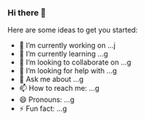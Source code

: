 ### Hi there 👋


Here are some ideas to get you started:

- 🔭 I’m currently working on ...j
- 🌱 I’m currently learning ...g
- 👯 I’m looking to collaborate on ...g
- 🤔 I’m looking for help with ...g
- 💬 Ask me about ...g
- 📫 How to reach me: ...g
- 😄 Pronouns: ...g
- ⚡ Fun fact: ...g

